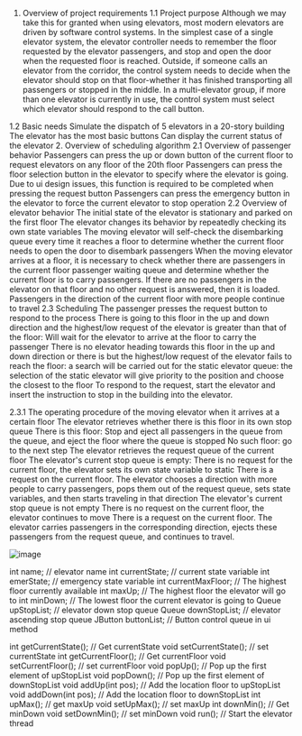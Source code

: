 1. Overview of project requirements
1.1 Project purpose
Although we may take this for granted when using elevators, most modern elevators are driven by software control systems. In the simplest case of a single elevator system, the elevator controller needs to remember the floor requested by the elevator passengers, and stop and open the door when the requested floor is reached. Outside, if someone calls an elevator from the corridor, the control system needs to decide when the elevator should stop on that floor-whether it has finished transporting all passengers or stopped in the middle. In a multi-elevator group, if more than one elevator is currently in use, the control system must select which elevator should respond to the call button.

1.2 Basic needs
Simulate the dispatch of 5 elevators in a 20-story building
The elevator has the most basic buttons
Can display the current status of the elevator
2. Overview of scheduling algorithm
2.1 Overview of passenger behavior
Passengers can press the up or down button of the current floor to request elevators on any floor of the 20th floor
Passengers can press the floor selection button in the elevator to specify where the elevator is going. Due to ui design issues, this function is required to be completed when pressing the request button
Passengers can press the emergency button in the elevator to force the current elevator to stop operation
2.2 Overview of elevator behavior
The initial state of the elevator is stationary and parked on the first floor
The elevator changes its behavior by repeatedly checking its own state variables
The moving elevator will self-check the disembarking queue every time it reaches a floor to determine whether the current floor needs to open the door to disembark passengers
When the moving elevator arrives at a floor, it is necessary to check whether there are passengers in the current floor passenger waiting queue and determine whether the current floor is to carry passengers. If there are no passengers in the elevator on that floor and no other request is answered, then it is loaded. Passengers in the direction of the current floor with more people continue to travel
2.3 Scheduling
The passenger presses the request button to respond to the process
There is going to this floor in the up and down direction and the highest/low request of the elevator is greater than that of the floor: Will wait for the elevator to arrive at the floor to carry the passenger
There is no elevator heading towards this floor in the up and down direction or there is but the highest/low request of the elevator fails to reach the floor: a search will be carried out for the static elevator queue: the selection of the static elevator will give priority to the position and choose the closest to the floor To respond to the request, start the elevator and insert the instruction to stop in the building into the elevator.

                                                                                                                         



















2.3.1 The operating procedure of the moving elevator when it arrives at a certain floor
The elevator retrieves whether there is this floor in its own stop queue
There is this floor: Stop and eject all passengers in the queue from the queue, and eject the floor where the queue is stopped
No such floor: go to the next step
The elevator retrieves the request queue of the current floor
The elevator's current stop queue is empty:
There is no request for the current floor, the elevator sets its own state variable to static
There is a request on the current floor. The elevator chooses a direction with more people to carry passengers, pops them out of the request queue, sets state variables, and then starts traveling in that direction
The elevator's current stop queue is not empty
There is no request on the current floor, the elevator continues to move
There is a request on the current floor. The elevator carries passengers in the corresponding direction, ejects these passengers from the request queue, and continues to travel.

![image](https://user-images.githubusercontent.com/60899705/142128154-e54a3381-79f7-477c-98b9-ff99051917b7.png)





int name; // elevator name
int currentState; // current state variable
int emerState; // emergency state variable
int currentMaxFloor; // The highest floor currently available
int maxUp; // The highest floor the elevator will go to
int minDown; // The lowest floor the current elevator is going to
Queue<Integer> upStopList; // elevator down stop queue
Queue<Integer> downStopList; // elevator ascending stop queue
JButton buttonList; // Button control queue in ui
method

int getCurrentState(); // Get currentState
void setCurrentState(); // set currentState
int getCurrentFloor(); // Get currentFloor
void setCurrentFloor(); // set currentFloor
void popUp(); // Pop up the first element of upStopList
void popDown(); // Pop up the first element of downStopList
void addUp(int pos); // Add the location floor to upStopList
void addDown(int pos); // Add the location floor to downStopList
int upMax(); // get maxUp
void setUpMax(); // set maxUp
int downMin(); // Get minDown
void setDownMin(); // set minDown
void run(); // Start the elevator thread
